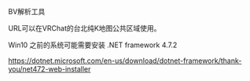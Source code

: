 BV解析工具

URL可以在VRChat的台北纯K地图公共区域使用。


Win10 之前的系统可能需要安装 .NET framework 4.7.2

https://dotnet.microsoft.com/en-us/download/dotnet-framework/thank-you/net472-web-installer
